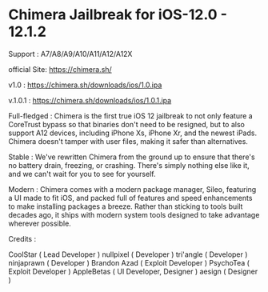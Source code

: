# Chimera Jailbreak for iOS-12.0 - 12.1.2

Support : A7/A8/A9/A10/A11/A12/A12X

official Site: https://chimera.sh/


v1.0 : https://chimera.sh/downloads/ios/1.0.ipa

v.1.0.1 : https://chimera.sh/downloads/ios/1.0.1.ipa


Full-fledged : 
Chimera is the first true iOS 12 jailbreak to not only feature a CoreTrust bypass so that binaries don't need to be resigned, but to also support A12 devices, including iPhone Xs, iPhone Xr, and the newest iPads. Chimera doesn't tamper with user files, making it safer than alternatives.


Stable :
We've rewritten Chimera from the ground up to ensure that there's no battery drain, freezing, or crashing. There's simply nothing else like it, and we can't wait for you to see for yourself.


Modern :
Chimera comes with a modern package manager, Sileo, featuring a UI made to fit iOS, and packed full of features and speed enhancements to make installing packages a breeze. Rather than sticking to tools built decades ago, it ships with modern system tools designed to take advantage wherever possible.



Credits :

CoolStar ( Lead Developer )
nullpixel ( Developer )
tri'angle ( Developer )
ninjaprawn ( Developer )
Brandon Azad ( Exploit Developer )
PsychoTea ( Exploit Developer )
AppleBetas ( UI Developer, Designer )
aesign ( Designer )
